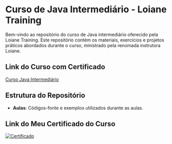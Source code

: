 # Curso de Java Intermediário - Loiane Training

Bem-vindo ao repositório do curso de Java intermediário oferecido pela Loiane Training. Este repositório contém os materiais, exercícios e projetos práticos abordados durante o curso, ministrado pela renomada instrutora Loiane.

## Link do Curso com Certificado

[Curso Java Intermediário](https://loiane.training/certificado/M8S60Plb0iUhLTYTQ21f)
   
## Estrutura do Repositório

- **Aulas**: Códigos-fonte e exemplos utilizados durante as aulas.

## Link do Meu Certificado do Curso

[![Certificado](https://img.shields.io/badge/Certificado-Verde)](https://loiane.training/certificado/M8S60Plb0iUhLTYTQ21f)
